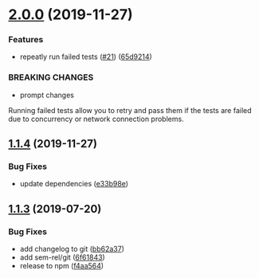 # [2.0.0](https://github.com/unional/jest-watch-repeat/compare/v1.1.4...v2.0.0) (2019-11-27)


### Features

* repeatly run failed tests ([#21](https://github.com/unional/jest-watch-repeat/issues/21)) ([65d9214](https://github.com/unional/jest-watch-repeat/commit/65d9214))


### BREAKING CHANGES

* prompt changes

Running failed tests allow you to retry and pass them if the tests are failed due to concurrency or network connection problems.

## [1.1.4](https://github.com/unional/jest-watch-repeat/compare/v1.1.3...v1.1.4) (2019-11-27)


### Bug Fixes

* update dependencies ([e33b98e](https://github.com/unional/jest-watch-repeat/commit/e33b98e))

## [1.1.3](https://github.com/unional/jest-watch-repeat/compare/v1.1.2...v1.1.3) (2019-07-20)


### Bug Fixes

* add changelog to git ([bb62a37](https://github.com/unional/jest-watch-repeat/commit/bb62a37))
* add sem-rel/git ([6f61843](https://github.com/unional/jest-watch-repeat/commit/6f61843))
* release to npm ([f4aa564](https://github.com/unional/jest-watch-repeat/commit/f4aa564))
